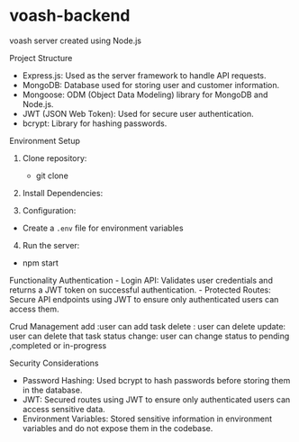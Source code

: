 # voash-backend

voash server created using Node.js

Project Structure

- Express.js: Used as the server framework to handle API requests.
- MongoDB: Database used for storing user and customer information.
- Mongoose: ODM (Object Data Modeling) library for MongoDB and Node.js.
- JWT (JSON Web Token): Used for secure user authentication.
- bcrypt: Library for hashing passwords.

Environment Setup

1. Clone repository:

   - git clone

2. Install Dependencies:

3. Configuration:

- Create a `.env` file for environment variables

4. Run the server:

- npm start

Functionality
Authentication - Login API: Validates user credentials and returns a JWT token on successful authentication. - Protected Routes: Secure API endpoints using JWT to ensure only authenticated users can access them.

Crud Management
add :user can add task
delete : user can delete
update: user can delete that task
status change: user can change status to pending ,completed or in-progress

Security Considerations

- Password Hashing: Used bcrypt to hash passwords before storing them in the database.
- JWT: Secured routes using JWT to ensure only authenticated users can access sensitive data.
- Environment Variables: Stored sensitive information in environment variables and do not expose them in the codebase.
